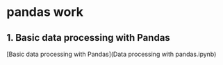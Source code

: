 # pandas work
## 1. Basic data processing with Pandas
[Basic data processing with Pandas](Data processing with pandas.ipynb)
